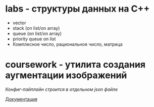 # labs - структуры данных на C++
- vector
- stack (on list/on array)
- queue (on list/on array)
- priority queue on list
- Комплесное число, рациональное число, матрица

# coursework - утилита создания аугментации изображений
_Конфиг-пайплайн строится в отдельном json файле_

[Документация](coursework/Report.docx)